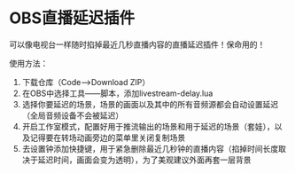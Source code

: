 # OBS直播延迟插件

可以像电视台一样随时掐掉最近几秒直播内容的直播延迟插件！保命用的！

使用方法：  
1. 下载仓库（Code-->Download ZIP）
2. 在OBS中选择工具——脚本，添加livestream-delay.lua
3. 选择你要延迟的场景，场景的画面以及其中的所有音频源都会自动设置延迟（全局音频设备不会被延迟）
4. 开启工作室模式，配置好用于推流输出的场景和用于延迟的场景（套娃），以及记得要在转场动画旁边的菜单里关闭复制场景
5. 去设置钟添加快捷键，用于紧急删除最近几秒钟的直播内容（掐掉时间长度取决于延迟时间，画面会变为透明），为了美观建议外面再套一层背景
